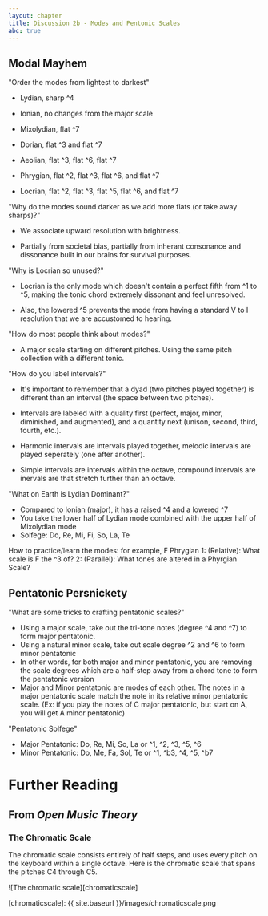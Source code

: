 ```yaml
---
layout: chapter
title: Discussion 2b - Modes and Pentonic Scales
abc: true
---
```



## Modal Mayhem

"Order the modes from lightest to darkest"

- Lydian, sharp ^4

- Ionian, no changes from the major scale

- Mixolydian, flat ^7

- Dorian, flat ^3 and flat ^7

- Aeolian, flat ^3, flat ^6, flat ^7

- Phrygian, flat ^2, flat ^3, flat ^6, and flat ^7

- Locrian, flat ^2, flat ^3, flat ^5, flat ^6, and flat ^7

"Why do the modes sound darker as we add more flats (or take away sharps)?"

- We associate upward resolution with brightness.

- Partially from societal bias, partially from inherant consonance and dissonance built in our brains for survival purposes.

"Why is Locrian so unused?"

- Locrian is the only mode which doesn't contain a perfect fifth from ^1 to ^5, making the tonic chord extremely dissonant and feel unresolved.

- Also, the lowered ^5 prevents the mode from having a standard V to I resolution that we are accustomed to hearing.

"How do most people think about modes?"

- A major scale starting on different pitches. Using the same pitch collection with a different tonic.

"How do you label intervals?"

- It's important to remember that a dyad (two pitches played together) is different than an interval (the space between two pitches).

- Intervals are labeled with a quality first (perfect, major, minor, diminished, and augmented), and a quantity next (unison, second, third, fourth, etc.).

- Harmonic intervals are intervals played together, melodic intervals are played seperately (one after another).

- Simple intervals are intervals within the octave, compound intervals are inervals are that stretch further than an octave.

"What on Earth is Lydian Dominant?"
- Compared to Ionian (major), it has a raised ^4 and a lowered ^7
- You take the lower half of Lydian mode combined with the upper half of Mixolydian mode
- Solfege: Do, Re, Mi, Fi, So, La, Te

How to practice/learn the modes: for example, F Phrygian
1: (Relative): What scale is F the ^3 of?
2: (Parallel): What tones are altered in a Phyrgian Scale?

## Pentatonic Persnickety

"What are some tricks to crafting pentatonic scales?"
- Using a major scale, take out the tri-tone notes (degree ^4 and ^7) to form major pentatonic.
- Using a natural minor scale, take out scale degree ^2 and ^6 to form minor pentatonic
- In other words, for both major and minor pentatonic, you are removing the scale degrees which are a half-step away from a chord tone to form the pentatonic version
- Major and Minor pentatonic are modes of each other. The notes in a major pentatonic scale match the note in its relative minor pentatonic scale. (Ex: if you play the notes of C major pentatonic, but start on A, you will get A minor pentatonic)

"Pentatonic Solfege"
- Major Pentatonic: Do, Re, Mi, So, La or ^1, ^2, ^3, ^5, ^6
- Minor Pentatonic: Do, Me, Fa, Sol, Te or ^1, ^b3, ^4, ^5, ^b7


# Further Reading

## From *Open Music Theory*

### The Chromatic Scale ###

The chromatic scale consists entirely of half steps, and uses every pitch on the keyboard within a single octave. Here is the chromatic scale that spans the pitches C4 through C5.

![The chromatic scale][chromaticscale]

[chromaticscale]: {{ site.baseurl }}/images/chromaticscale.png
